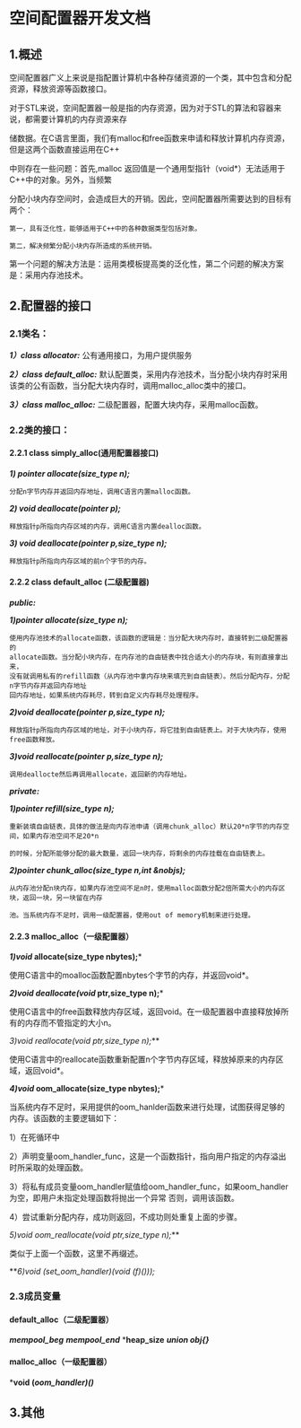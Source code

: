 # 空间配置器开发文档
## 1.概述
空间配置器广义上来说是指配置计算机中各种存储资源的一个类，其中包含和分配资源，释放资源等函数接口。

对于STL来说，空间配置器一般是指的内存资源，因为对于STL的算法和容器来说，都需要计算机的内存资源来存

储数据。在C语言里面，我们有malloc和free函数来申请和释放计算机内存资源，但是这两个函数直接运用在C++

中则存在一些问题：首先,malloc 返回值是一个通用型指针（void*）无法适用于C++中的对象。另外，当频繁

分配小块内存空间时，会造成巨大的开销。因此，空间配置器所需要达到的目标有两个：

    第一，具有泛化性，能够适用于C++中的各种数据类型包括对象。

    第二，解决频繁分配小块内存所造成的系统开销。

第一个问题的解决方法是：运用类模板提高类的泛化性，第二个问题的解决方案是：采用内存池技术。

## 2.配置器的接口

### 2.1类名：
***1）class allocator:*** 公有通用接口，为用户提供服务

***2）class default_alloc:*** 默认配置类，采用内存池技术，当分配小块内存时采用该类的公有函数，当分配大块内存时，调用malloc_alloc类中的接口。

***3）class malloc_alloc:*** 二级配置器，配置大块内存，采用malloc函数。


### 2.2类的接口：
#### 2.2.1 class simply_alloc(通用配置器接口)
***1) pointer allocate(size_type n);***

    分配n字节内存并返回内存地址，调用C语言内置malloc函数。

***2) void deallocate(pointer p);***

    释放指针p所指向内存区域的内存，调用C语言内置dealloc函数。

***3) void deallocate(pointer p,size_type n);***

    释放指针p所指向内存区域的前n个字节的内存。

#### 2.2.2 class default_alloc (二级配置器)

***public:***

***1)pointer allocate(size_type n);***

    使用内存池技术的allocate函数，该函数的逻辑是：当分配大块内存时，直接转到二级配置器的
    allocate函数。当分配小块内存，在内存池的自由链表中找合适大小的内存块，有则直接拿出来，
    没有就调用私有的refill函数（从内存池中拿内存块来填充到自由链表）。然后分配内存，分配n字节内存并返回内存地址
    回内存地址，如果系统内存耗尽，转到自定义内存耗尽处理程序。

***2)void deallocate(pointer p,size_type n);***

    释放指针p所指向内存区域的地址，对于小块内存，将它挂到自由链表上。对于大块内存，使用free函数释放。

***3)void reallocate(pointer p,size_type n);***

    调用deallocte然后再调用allocate，返回新的内存地址。

***private:***

***1)pointer refill(size_type n);***

    重新装填自由链表，具体的做法是向内存池申请（调用chunk_alloc）默认20*n字节的内存空间，如果内存池空间不足20*n

    的时候，分配所能够分配的最大数量，返回一块内存，将剩余的内存挂载在自由链表上。

***2)pointer chunk_alloc(size_type n,int &nobjs);***

    从内存池分配n块内存，如果内存池空间不足n时，使用malloc函数分配2倍所需大小的内存区块，返回一块，另一块留在内存

    池。当系统内存不足时，调用一级配置器，使用out of memory机制来进行处理。

#### 2.2.3 malloc_alloc（一级配置器）
***1)void* allocate(size_type nbytes);***

使用C语言中的moalloc函数配置nbytes个字节的内存，并返回void*。

***2)void deallocate(void* ptr,size_type n);***

使用C语言中的free函数释放内存区域，返回void。在一级配置器中直接释放掉所有的内存而不管指定的大小n。

***3)void* reallocate(void* ptr,size_type n);***

使用C语言中的reallocate函数重新配置n个字节内存区域，释放掉原来的内存区域，返回void*。

***4)void* oom_allocate(size_type nbytes);***

当系统内存不足时，采用提供的oom_hanlder函数来进行处理，试图获得足够的内存。该函数的主要逻辑如下：

1）在死循环中

2）声明变量oom_handler_func，这是一个函数指针，指向用户指定的内存溢出时所采取的处理函数。

3）将私有成员变量oom_handler赋值给oom_handler_func，如果oom_handler为空，即用户未指定处理函数将抛出一个异常
否则，调用该函数。

4）尝试重新分配内存，成功则返回，不成功则处重复上面的步骤。

***5)void* oom_reallocate(void* ptr,size_type n);***

类似于上面一个函数，这里不再缀述。

***6)void (*set_oom_handler)(void (*f)()));***

### 2.3成员变量
#### default_alloc（二级配置器）
***mempool_beg***
***mempool_end***
***heap_size**
***union obj{}***
#### malloc_alloc（一级配置器）
***void (*oom_handler)()***

## 3.其他